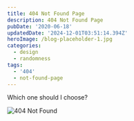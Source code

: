 ```yaml
---
title: 404 Not Found Page
description: 404 Not Found Page
pubDate: '2020-06-18'
updatedDate: '2024-12-01T03:51:14.394Z'
heroImage: /blog-placeholder-1.jpg
categories:
  - design
  - randomness
tags:
  - '404'
  - not-found-page
---
```


Which one should I choose?

![404 Not Found](/blog-placeholder-1.jpg)

